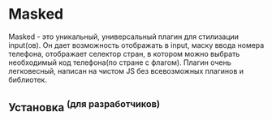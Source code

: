 # Masked
Masked - это уникальный, универсальный плагин для стилизации input(ов).
Он дает возможность отображать в input, маску ввода номера телефона, отображает селектор стран, в котором можно выбрать необходимый код телефона(по стране с флагом).
Плагин очень легковесный, написан на чистом JS без всевозможных плагинов и библиотек.

## Установка <sup>(для разработчиков)</sup>


